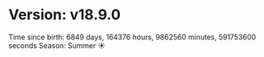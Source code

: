 # Version: v18.9.0
Time since birth: 6849 days, 164376 hours, 9862560 minutes, 591753600 seconds
Season: Summer ☀️

